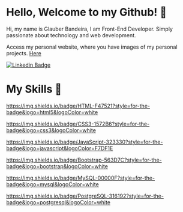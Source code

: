# Hello, Welcome to my Github! 👋

Hi, my name is Glauber Bandeira, I am Front-End Developer. Simply passionate about technology and web development.

Access my personal website, where you have images of my personal projects.
[Here](https://glauberbandeira.vercel.app/)

[![Linkedin Badge](https://img.shields.io/badge/-LinkedIn-blue?style=flat-square&logo=Linkedin&logoColor=white&link=www.linkedin.com/in/glauberbandeira/)](www.linkedin.com/in/glauberbandeira/)

# My Skills 🚀

https://img.shields.io/badge/HTML-F47521?style=for-the-badge&logo=html5&logoColor=white

https://img.shields.io/badge/CSS3-1572B6?style=for-the-badge&logo=css3&logoColor=white

https://img.shields.io/badge/JavaScript-323330?style=for-the-badge&logo=javascript&logoColor=F7DF1E

https://img.shields.io/badge/Bootstrap-563D7C?style=for-the-badge&logo=bootstrap&logoColor=white

https://img.shields.io/badge/MySQL-00000F?style=for-the-badge&logo=mysql&logoColor=white

https://img.shields.io/badge/PostgreSQL-316192?style=for-the-badge&logo=postgresql&logoColor=white




